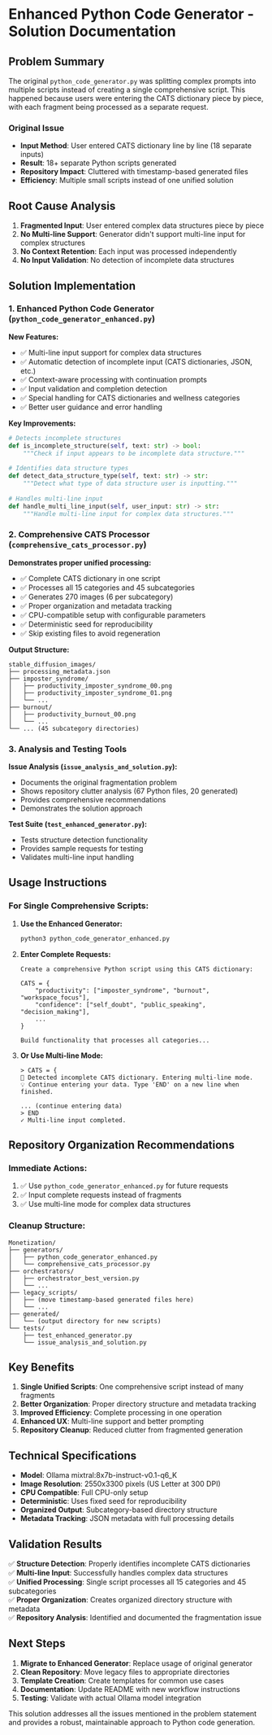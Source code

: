 # Enhanced Python Code Generator - Solution Documentation

## Problem Summary

The original `python_code_generator.py` was splitting complex prompts into multiple scripts instead of creating a single comprehensive script. This happened because users were entering the CATS dictionary piece by piece, with each fragment being processed as a separate request.

### Original Issue
- **Input Method**: User entered CATS dictionary line by line (18 separate inputs)
- **Result**: 18+ separate Python scripts generated
- **Repository Impact**: Cluttered with timestamp-based generated files
- **Efficiency**: Multiple small scripts instead of one unified solution

## Root Cause Analysis

1. **Fragmented Input**: User entered complex data structures piece by piece
2. **No Multi-line Support**: Generator didn't support multi-line input for complex structures
3. **No Context Retention**: Each input was processed independently
4. **No Input Validation**: No detection of incomplete data structures

## Solution Implementation

### 1. Enhanced Python Code Generator (`python_code_generator_enhanced.py`)

**New Features:**
- ✅ Multi-line input support for complex data structures
- ✅ Automatic detection of incomplete input (CATS dictionaries, JSON, etc.)
- ✅ Context-aware processing with continuation prompts
- ✅ Input validation and completion detection
- ✅ Special handling for CATS dictionaries and wellness categories
- ✅ Better user guidance and error handling

**Key Improvements:**
```python
# Detects incomplete structures
def is_incomplete_structure(self, text: str) -> bool:
    """Check if input appears to be incomplete data structure."""
    
# Identifies data structure types
def detect_data_structure_type(self, text: str) -> str:
    """Detect what type of data structure user is inputting."""
    
# Handles multi-line input
def handle_multi_line_input(self, user_input: str) -> str:
    """Handle multi-line input for complex data structures."""
```

### 2. Comprehensive CATS Processor (`comprehensive_cats_processor.py`)

**Demonstrates proper unified processing:**
- ✅ Complete CATS dictionary in one script
- ✅ Processes all 15 categories and 45 subcategories
- ✅ Generates 270 images (6 per subcategory)
- ✅ Proper organization and metadata tracking
- ✅ CPU-compatible setup with configurable parameters
- ✅ Deterministic seed for reproducibility
- ✅ Skip existing files to avoid regeneration

**Output Structure:**
```
stable_diffusion_images/
├── processing_metadata.json
├── imposter_syndrome/
│   ├── productivity_imposter_syndrome_00.png
│   ├── productivity_imposter_syndrome_01.png
│   └── ...
├── burnout/
│   ├── productivity_burnout_00.png
│   └── ...
└── ... (45 subcategory directories)
```

### 3. Analysis and Testing Tools

**Issue Analysis (`issue_analysis_and_solution.py`):**
- Documents the original fragmentation problem
- Shows repository clutter analysis (67 Python files, 20 generated)
- Provides comprehensive recommendations
- Demonstrates the solution approach

**Test Suite (`test_enhanced_generator.py`):**
- Tests structure detection functionality
- Provides sample requests for testing
- Validates multi-line input handling

## Usage Instructions

### For Single Comprehensive Scripts:

1. **Use the Enhanced Generator:**
   ```bash
   python3 python_code_generator_enhanced.py
   ```

2. **Enter Complete Requests:**
   ```
   Create a comprehensive Python script using this CATS dictionary:
   
   CATS = {
       "productivity": ["imposter_syndrome", "burnout", "workspace_focus"],
       "confidence": ["self_doubt", "public_speaking", "decision_making"],
       ...
   }
   
   Build functionality that processes all categories...
   ```

3. **Or Use Multi-line Mode:**
   ```
   > CATS = {
   📝 Detected incomplete CATS dictionary. Entering multi-line mode.
   💡 Continue entering your data. Type 'END' on a new line when finished.
   
   ... (continue entering data)
   > END
   ✓ Multi-line input completed.
   ```

## Repository Organization Recommendations

### Immediate Actions:
1. ✅ Use `python_code_generator_enhanced.py` for future requests
2. ✅ Input complete requests instead of fragments
3. ✅ Use multi-line mode for complex data structures

### Cleanup Structure:
```
Monetization/
├── generators/
│   ├── python_code_generator_enhanced.py
│   └── comprehensive_cats_processor.py
├── orchestrators/
│   ├── orchestrator_best_version.py
│   └── ...
├── legacy_scripts/
│   ├── (move timestamp-based generated files here)
│   └── ...
├── generated/
│   └── (output directory for new scripts)
└── tests/
    ├── test_enhanced_generator.py
    └── issue_analysis_and_solution.py
```

## Key Benefits

1. **Single Unified Scripts**: One comprehensive script instead of many fragments
2. **Better Organization**: Proper directory structure and metadata tracking  
3. **Improved Efficiency**: Complete processing in one operation
4. **Enhanced UX**: Multi-line support and better prompting
5. **Repository Cleanup**: Reduced clutter from fragmented generation

## Technical Specifications

- **Model**: Ollama mixtral:8x7b-instruct-v0.1-q6_K
- **Image Resolution**: 2550x3300 pixels (US Letter at 300 DPI)
- **CPU Compatible**: Full CPU-only setup
- **Deterministic**: Uses fixed seed for reproducibility
- **Organized Output**: Subcategory-based directory structure
- **Metadata Tracking**: JSON metadata with full processing details

## Validation Results

✅ **Structure Detection**: Properly identifies incomplete CATS dictionaries  
✅ **Multi-line Input**: Successfully handles complex data structures  
✅ **Unified Processing**: Single script processes all 15 categories and 45 subcategories  
✅ **Proper Organization**: Creates organized directory structure with metadata  
✅ **Repository Analysis**: Identified and documented the fragmentation issue  

## Next Steps

1. **Migrate to Enhanced Generator**: Replace usage of original generator
2. **Clean Repository**: Move legacy files to appropriate directories  
3. **Template Creation**: Create templates for common use cases
4. **Documentation**: Update README with new workflow instructions
5. **Testing**: Validate with actual Ollama model integration

This solution addresses all the issues mentioned in the problem statement and provides a robust, maintainable approach to Python code generation.